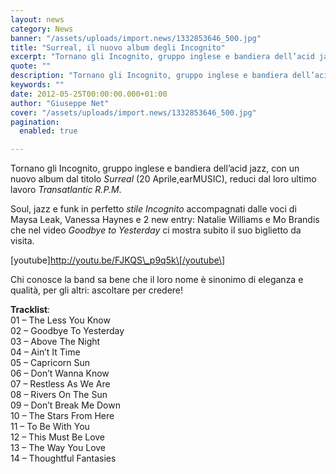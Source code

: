 ```yaml
---
layout: news
category: News
banner: "/assets/uploads/import.news/1332853646_500.jpg"
title: "Surreal, il nuovo album degli Incognito"
excerpt: "Tornano gli Incognito, gruppo inglese e bandiera dell’acid jazz, con un nuovo album dal titolo Surreal (20 Aprile,earMUSIC), reduci dal loro ultimo lavoro Transatlantic R.P.M. Soul, jazz e funk in perfetto stile Incognito accompagnati dalle voci di Maysa Leak, Vanessa Haynes e 2 new entry: Natalie Williams e  Mo Brandis che nel video Goodbye to [&hellip"
quote: ""
description: "Tornano gli Incognito, gruppo inglese e bandiera dell’acid jazz, con un nuovo album dal titolo Surreal (20 Aprile,earMUSIC), reduci dal loro ultimo lavoro Transatlantic R.P.M. Soul, jazz e funk in perfetto stile Incognito accompagnati dalle voci di Maysa Leak, Vanessa Haynes e 2 new entry: Natalie Williams e  Mo Brandis che nel video Goodbye to [&hellip"
keywords: ""
date: 2012-05-25T00:00:00.000+01:00
author: "Giuseppe Net"
cover: "/assets/uploads/import.news/1332853646_500.jpg"
pagination:
  enabled: true

---
```


Tornano gli Incognito, gruppo inglese e bandiera dell’acid jazz, con un nuovo album dal titolo _Surreal_ (20 Aprile,earMUSIC), reduci dal loro ultimo lavoro _Transatlantic R.P.M_.

Soul, jazz e funk in perfetto _stile Incognito_ accompagnati dalle voci di Maysa Leak, Vanessa Haynes e 2 new entry: Natalie Williams e Mo Brandis che nel video _Goodbye to Yesterday_ ci mostra subito il suo biglietto da visita.

\[youtube\]http://youtu.be/FJKQS\_p9q5k\[/youtube\]

Chi conosce la band sa bene che il loro nome è sinonimo di eleganza e qualità, per gli altri: ascoltare per credere!

**Tracklist**:  
01 – The Less You Know  
02 – Goodbye To Yesterday  
03 – Above The Night  
04 – Ain’t It Time  
05 – Capricorn Sun  
06 – Don’t Wanna Know  
07 – Restless As We Are  
08 – Rivers On The Sun  
09 – Don’t Break Me Down  
10 – The Stars From Here  
11 – To Be With You  
12 – This Must Be Love  
13 – The Way You Love  
14 – Thoughtful Fantasies